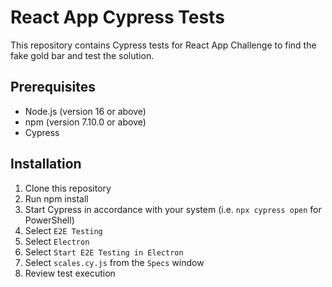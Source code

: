 # React App Cypress Tests

This repository contains Cypress tests for React App Challenge to find the fake gold bar and test the solution.

## Prerequisites

- Node.js (version 16 or above)
- npm (version 7.10.0 or above)
- Cypress

## Installation

1. Clone this repository
1. Run npm install
1. Start Cypress in accordance with your system (i.e. `npx cypress open` for PowerShell)
1. Select `E2E Testing`
1. Select `Electron`
1. Select `Start E2E Testing in Electron`
1. Select `scales.cy.js` from the `Specs` window
1. Review test execution